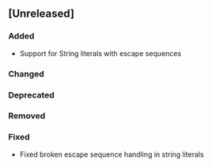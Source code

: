 ## [Unreleased]
### Added
- Support for String literals with escape sequences

### Changed


### Deprecated

### Removed

### Fixed
- Fixed broken escape sequence handling in string literals